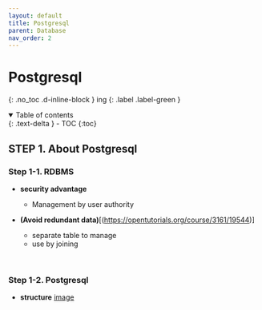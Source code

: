 ```yaml
---
layout: default
title: Postgresql
parent: Database
nav_order: 2
---
```


# Postgresql
{: .no_toc .d-inline-block }
ing
{: .label .label-green }

<details open markdown="block">
  <summary>
    Table of contents
  </summary>
  {: .text-delta }
- TOC
{:toc}
</details>

<!------------------------------------ STEP ------------------------------------>
## STEP 1. About Postgresql

### Step 1-1. RDBMS

* **security advantage**
    * Management by user authority

* **(Avoid redundant data)**[(https://opentutorials.org/course/3161/19544)]
    * separate table to manage
    * use by joining

<br>

### Step 1-2. Postgresql

* **structure**
[image](https://www.bearpooh.com/144)